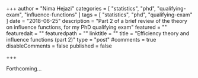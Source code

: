 +++
author = "Nima Hejazi"
categories = [ "statistics", "phd", "qualifying-exam", "influence-functions" ]
tags = [ "statistics", "phd", "qualifying-exam" ]
date = "2018-06-25"
description = "Part 2 of a brief review of the theory on influence functions, for my PhD qualifying exam"
featured = ""
featuredalt = ""
featuredpath = ""
linktitle = ""
title = "Efficiency theory and influence functions (part 2)"
type = "post"
#comments = true
disableComments = false
published = false

+++

Forthcoming...

